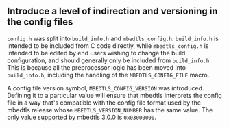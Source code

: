 Introduce a level of indirection and versioning in the config files
-------------------------------------------------------------------

`config.h` was split into `build_info.h` and `mbedtls_config.h`.
`build_info.h` is intended to be included from C code directly, while
`mbedtls_config.h` is intended to be edited by end users wishing to
change the build configuration, and should generally only be included from
`build_info.h`. This is because all the preprocessor logic has been moved
into `build_info.h`, including the handling of the `MBEDTLS_CONFIG_FILE`
macro.

A config file version symbol, `MBEDTLS_CONFIG_VERSION` was introduced.
Defining it to a particular value will ensure that mbedtls interprets
the config file in a way that's compatible with the config file format
used by the mbedtls release whose `MBEDTLS_VERSION_NUMBER` has the same
value.
The only value supported by mbedtls 3.0.0 is `0x03000000`.
